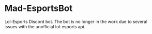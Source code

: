 # Mad-EsportsBot
Lol-Esports Discord bot. The bot is no longer in the work due to several issues with the unofficial lol-esports api. 
